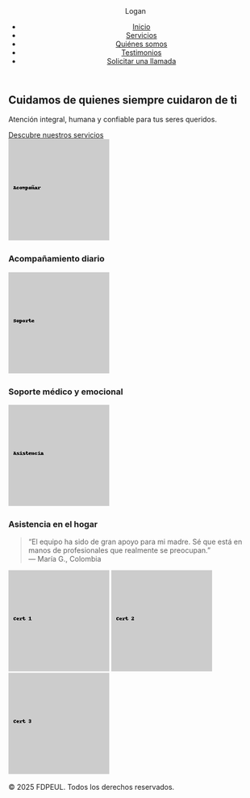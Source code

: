 
<!DOCTYPE html>
<html lang="es">
<head>
  <meta charset="UTF-8" />
  <meta name="viewport" content="width=device-width, initial-scale=1.0"/>
  <title>FDPEUL - Cuidamos de tus seres queridos</title>
  <link rel="stylesheet" href="estilos.css"/>
</head>
<body>
  <header>
    <div class="logo">Logan</div>
    <nav>
      <ul>
        <li><a href="#">Inicio</a></li>
        <li><a href="#">Servicios</a></li>
        <li><a href="#">Quiénes somos</a></li>
        <li><a href="#">Testimonios</a></li>
        <li><a href="#" class="btn-llamada">Solicitar una llamada</a></li>
      </ul>
    </nav>
  </header>

  <section class="hero">
    <div class="hero-texto">
      <h1>Cuidamos de quienes siempre cuidaron de ti</h1>
      <p>Atención integral, humana y confiable para tus seres queridos.</p>
      <a href="#" class="btn-primario">Descubre nuestros servicios</a>
    </div>
  </section>

  <section class="servicios">
    <div class="servicio">
      <img src="icono1.png" alt="Acompañamiento"/>
      <h3>Acompañamiento diario</h3>
    </div>
    <div class="servicio">
      <img src="icono2.png" alt="Soporte"/>
      <h3>Soporte médico y emocional</h3>
    </div>
    <div class="servicio">
      <img src="icono3.png" alt="Asistencia"/>
      <h3>Asistencia en el hogar</h3>
    </div>
  </section>

  <section class="testimonio">
    <blockquote>
      “El equipo ha sido de gran apoyo para mi madre. Sé que está en manos de profesionales que realmente se preocupan.”
      <footer>— María G., Colombia</footer>
    </blockquote>
    <div class="sellos">
      <img src="sello1.png" alt="Certificación 1" />
      <img src="sello2.png" alt="Certificación 2" />
      <img src="sello3.png" alt="Certificación 3" />
    </div>
  </section>

  <footer>
    <p>&copy; 2025 FDPEUL. Todos los derechos reservados.</p>
  </footer>
</body>
</html>
